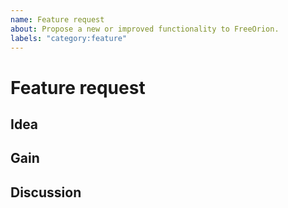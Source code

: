 ```yaml
---
name: Feature request
about: Propose a new or improved functionality to FreeOrion.
labels: "category:feature"
---
```

Feature request
===============

Idea
----
<!--
Write down a short explanation of what the new feature consists of.  What
should be added or changed to the project?
-->


Gain
----
<!--
Explain why the introduction of this feature would improve the project.
-->


Discussion
----------

<!--
Please create a new forum thread for discussions and link it here;
to directly open the the "New Topic" form you can use the link below:
https://www.freeorion.org/forum/posting.php?mode=post&f=6
-->

